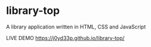 # library-top
A library application written in HTML, CSS and JavaScript

LIVE DEMO
https://j0yd33p.github.io/library-top/
